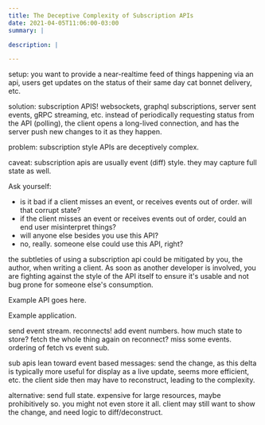 ```yaml
---
title: The Deceptive Complexity of Subscription APIs
date: 2021-04-05T11:06:00-03:00
summary: |

description: |

---
```


setup: you want to provide a near-realtime feed of things happening via an api, users get updates on the status of their same day cat bonnet
delivery, etc.

solution: subscription APIS! websockets, graphql subscriptions, server sent events, gRPC streaming, etc.
instead of periodically requesting status from the API (polling), the client opens a long-lived connection, and has the server push
new changes to it as they happen.

problem: subscription style APIs are deceptively complex.

caveat: subscription apis are usually event (diff) style. they may capture full state as well.

Ask yourself:
- is it bad if a client misses an event, or receives events out of order. will that corrupt state?
- if the client misses an event or receives events out of order, could an end user misinterpret things?
- will anyone else besides you use this API?
- no, really. someone else could use this API, right?

the subtleties of using a subscription api could be mitigated by you, the author, when writing a client. As soon as another developer
is involved, you are fighting against the style of the API itself to ensure it's usable and not bug prone for someone else's consumption.

Example API goes here.

Example application.

send event stream.
reconnects! add event numbers.
how much state to store? 
fetch the whole thing again on reconnect? miss some events.
ordering of fetch vs event sub.

sub apis lean toward event based messages: send the change, as this delta is typically more useful for display as a live update, seems more
efficient, etc. the client side then may have to reconstruct, leading to the complexity.

alternative: send full state. expensive for large resources, maybe prohibitively so. you might not even store it all. client may still want
to show the change, and need logic to diff/deconstruct.
